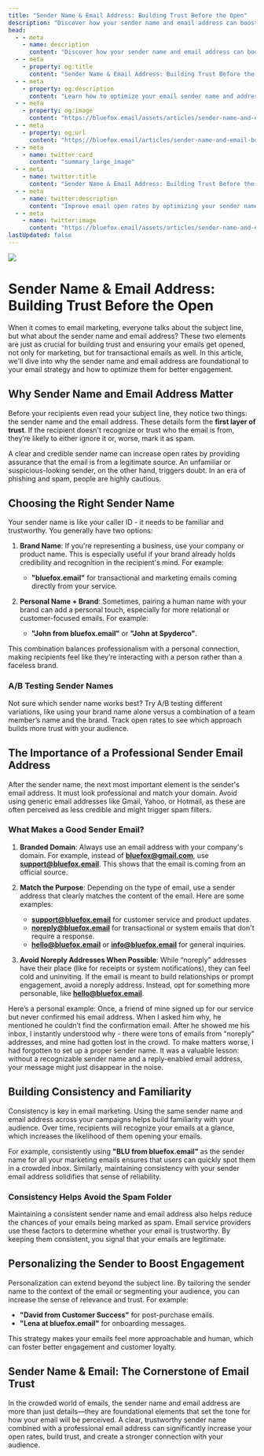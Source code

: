 ```yaml
---
title: "Sender Name & Email Address: Building Trust Before the Open"
description: "Discover how your sender name and email address can boost email engagement and build trust with your audience."
head:
  - - meta
    - name: description
      content: "Discover how your sender name and email address can boost email engagement and build trust with your audience."
  - - meta
    - property: og:title
      content: "Sender Name & Email Address: Building Trust Before the Open"
  - - meta
    - property: og:description
      content: "Learn how to optimize your email sender name and address for better open rates and engagement."
  - - meta
    - property: og:image
      content: "https://bluefox.email/assets/articles/sender-name-and-email-share.png"
  - - meta
    - property: og:url
      content: "https://bluefox.email/articles/sender-name-and-email-building-trust"
  - - meta
    - name: twitter:card
      content: "summary_large_image"
  - - meta
    - name: twitter:title
      content: "Sender Name & Email Address: Building Trust Before the Open"
  - - meta
    - name: twitter:description
      content: "Improve email open rates by optimizing your sender name and email address to foster trust and familiarity."
  - - meta
    - name: twitter:image
      content: "https://bluefox.email/assets/articles/sender-name-and-email-share.png"
lastUpdated: false
---
```


![](/assets/articles/sender-name-and-email-address.png)

# Sender Name & Email Address: Building Trust Before the Open

When it comes to email marketing, everyone talks about the subject line, but what about the sender name and email address? These two elements are just as crucial for building trust and ensuring your emails get opened, not only for marketing, but for transactional emails as well. In this article, we'll dive into why the sender name and email address are foundational to your email strategy and how to optimize them for better engagement.

## Why Sender Name and Email Address Matter

Before your recipients even read your subject line, they notice two things: the sender name and the email address. These details form the **first layer of trust**. If the recipient doesn't recognize or trust who the email is from, they’re likely to either ignore it or, worse, mark it as spam. 

A clear and credible sender name can increase open rates by providing assurance that the email is from a legitimate source. An unfamiliar or suspicious-looking sender, on the other hand, triggers doubt. In an era of phishing and spam, people are highly cautious.

## Choosing the Right Sender Name

Your sender name is like your caller ID - it needs to be familiar and trustworthy. You generally have two options:

1. **Brand Name**: If you're representing a business, use your company or product name. This is especially useful if your brand already holds credibility and recognition in the recipient's mind. For example:
   - **"bluefox.email"** for transactional and marketing emails coming directly from your service.
   
2. **Personal Name + Brand**: Sometimes, pairing a human name with your brand can add a personal touch, especially for more relational or customer-focused emails. For example:
   - **"John from bluefox.email"** or **"John at Spyderco"**.
   
This combination balances professionalism with a personal connection, making recipients feel like they’re interacting with a person rather than a faceless brand.

### A/B Testing Sender Names

Not sure which sender name works best? Try A/B testing different variations, like using your brand name alone versus a combination of a team member’s name and the brand. Track open rates to see which approach builds more trust with your audience.

## The Importance of a Professional Sender Email Address

After the sender name, the next most important element is the sender's email address. It must look professional and match your domain. Avoid using generic email addresses like Gmail, Yahoo, or Hotmail, as these are often perceived as less credible and might trigger spam filters.

### What Makes a Good Sender Email?

1. **Branded Domain**: Always use an email address with your company's domain. For example, instead of **bluefox@gmail.com**, use **support@bluefox.email**. This shows that the email is coming from an official source.
   
2. **Match the Purpose**: Depending on the type of email, use a sender address that clearly matches the content of the email. Here are some examples:
   - **support@bluefox.email** for customer service and product updates.
   - **noreply@bluefox.email** for transactional or system emails that don't require a response.
   - **hello@bluefox.email** or **info@bluefox.email** for general inquiries.

3. **Avoid Noreply Addresses When Possible**: While “noreply” addresses have their place (like for receipts or system notifications), they can feel cold and uninviting. If the email is meant to build relationships or prompt engagement, avoid a noreply address. Instead, opt for something more personable, like **hello@bluefox.email**.

Here’s a personal example: Once, a friend of mine signed up for our service but never confirmed his email address. When I asked him why, he mentioned he couldn’t find the confirmation email. After he showed me his inbox, I instantly understood why - there were tons of emails from "noreply" addresses, and mine had gotten lost in the crowd. To make matters worse, I had forgotten to set up a proper sender name. It was a valuable lesson: without a recognizable sender name and a reply-enabled email address, your message might just disappear in the noise.

## Building Consistency and Familiarity

Consistency is key in email marketing. Using the same sender name and email address across your campaigns helps build familiarity with your audience. Over time, recipients will recognize your emails at a glance, which increases the likelihood of them opening your emails.

For example, consistently using **"BLU from bluefox.email"** as the sender name for all your marketing emails ensures that users can quickly spot them in a crowded inbox. Similarly, maintaining consistency with your sender email address solidifies that sense of reliability.

### Consistency Helps Avoid the Spam Folder

Maintaining a consistent sender name and email address also helps reduce the chances of your emails being marked as spam. Email service providers use these factors to determine whether your email is trustworthy. By keeping them consistent, you signal that your emails are legitimate.

## Personalizing the Sender to Boost Engagement

Personalization can extend beyond the subject line. By tailoring the sender name to the context of the email or segmenting your audience, you can increase the sense of relevance and trust. For example:
- **"David from Customer Success"** for post-purchase emails.
- **"Lena at bluefox.email"** for onboarding messages.

This strategy makes your emails feel more approachable and human, which can foster better engagement and customer loyalty.

## Sender Name & Email: The Cornerstone of Email Trust

In the crowded world of emails, the sender name and email address are more than just details—they are foundational elements that set the tone for how your email will be perceived. A clear, trustworthy sender name combined with a professional email address can significantly increase your open rates, build trust, and create a stronger connection with your audience.
